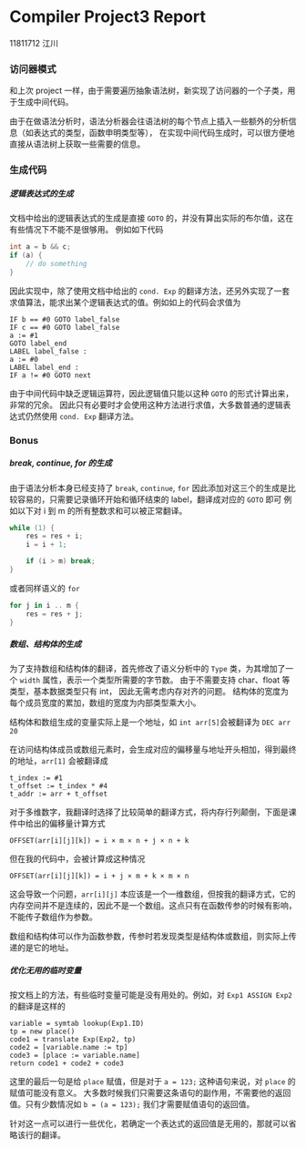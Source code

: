 # Compiler Project3 Report

11811712 江川

### 访问器模式

和上次 project 一样，由于需要遍历抽象语法树，新实现了访问器的一个子类，用于生成中间代码。

由于在做语法分析时，语法分析器会往语法树的每个节点上插入一些额外的分析信息（如表达式的类型，函数申明类型等），
在实现中间代码生成时，可以很方便地直接从语法树上获取一些需要的信息。

### 生成代码

##### 逻辑表达式的生成

文档中给出的逻辑表达式的生成是直接 `GOTO` 的，并没有算出实际的布尔值，这在有些情况下不能不是很够用。
例如如下代码

```c
int a = b && c;
if (a) {
    // do something
}
```

因此实现中，除了使用文档中给出的 `cond. Exp` 的翻译方法，还另外实现了一套求值算法，能求出某个逻辑表达式的值。例如如上的代码会求值为

```
IF b == #0 GOTO label_false
IF c == #0 GOTO label_false
a := #1
GOTO label_end
LABEL label_false :
a := #0
LABEL label_end :
IF a != #0 GOTO next
```

由于中间代码中缺乏逻辑运算符，因此逻辑值只能以这种 `GOTO` 的形式计算出来，非常的冗余。
因此只有必要时才会使用这种方法进行求值，大多数普通的逻辑表达式仍然使用 `cond. Exp` 翻译方法。

### Bonus

##### break, continue, for 的生成

由于语法分析本身已经支持了 `break`, `continue`, `for` 因此添加对这三个的生成是比较容易的，只需要记录循环开始和循环结束的 label，翻译成对应的 `GOTO` 即可
例如以下对 i 到 m 的所有整数求和可以被正常翻译。

```c
while (1) {
    res = res + i;
    i = i + 1;

    if (i > m) break;
}
```

或者同样语义的 `for`

```kotlin
for j in i .. m {
    res = res + j;
}
```

##### 数组、结构体的生成

为了支持数组和结构体的翻译，首先修改了语义分析中的 `Type` 类，为其增加了一个 `width` 属性，表示一个类型所需要的字节数。
由于不需要支持 char、float 等类型，基本数据类型只有 int， 因此无需考虑内存对齐的问题。
结构体的宽度为每个成员宽度的累加，数组的宽度为内部类型乘大小。

结构体和数组生成的变量实际上是一个地址，如 `int arr[5]`会被翻译为 `DEC arr 20`

在访问结构体成员或数组元素时，会生成对应的偏移量与地址开头相加，得到最终的地址，`arr[1]` 会被翻译成

```
t_index := #1
t_offset := t_index * #4
t_addr := arr + t_offset
```

对于多维数字，我翻译时选择了比较简单的翻译方式，将内存行列颠倒，下面是课件中给出的偏移量计算方式

```
OFFSET(arr[i][j][k]) = i × m × n + j × n + k
```

但在我的代码中，会被计算成这种情况 

```
OFFSET(arr[i][j][k]) = i + j × m + k × m × n
```

这会导致一个问题，`arr[i][j]` 本应该是一个一维数组，但按我的翻译方式，它的内存空间并不是连续的，因此不是一个数组。这点只有在函数传参的时候有影响，不能传子数组作为参数。

数组和结构体可以作为函数参数，传参时若发现类型是结构体或数组，则实际上传递的是它的地址。

##### 优化无用的临时变量

按文档上的方法，有些临时变量可能是没有用处的。例如，对 `Exp1 ASSIGN Exp2` 的翻译是这样的

```
variable = symtab lookup(Exp1.ID)
tp = new place()
code1 = translate Exp(Exp2, tp)
code2 = [variable.name := tp]
code3 = [place := variable.name]
return code1 + code2 + code3
```

这里的最后一句是给 `place` 赋值，但是对于 `a = 123;` 这种语句来说，对 `place` 的赋值可能没有意义。
大多数时候我们只需要这条语句的副作用，不需要他的返回值。只有少数情况如 `b = (a = 123);` 我们才需要赋值语句的返回值。

针对这一点可以进行一些优化，若确定一个表达式的返回值是无用的，那就可以省略该行的翻译。